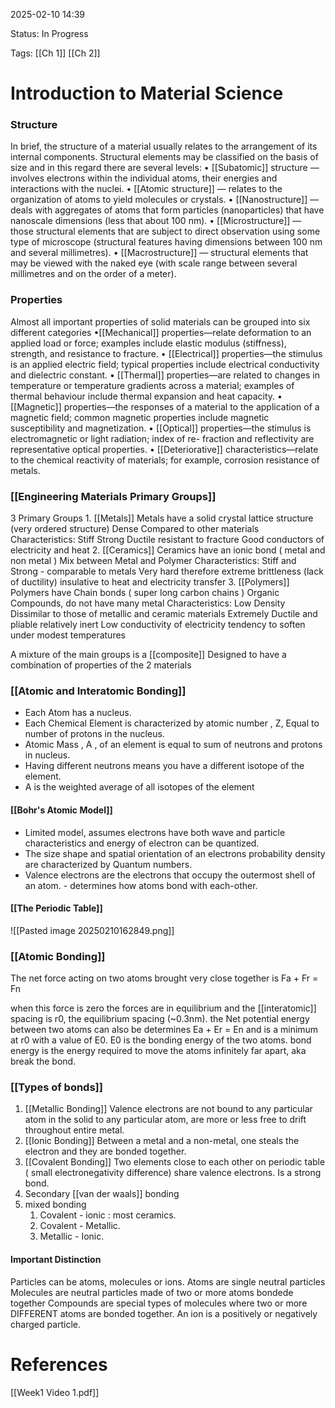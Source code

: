 2025-02-10 14:39

Status: In Progress

Tags: [[Ch 1]] [[Ch 2]]

# Introduction to Material Science

### Structure
In  brief, the structure of a material usually relates to the arrangement of its internal components.
Structural elements may be classified on the basis of size and in this regard there are several levels:
• [[Subatomic]] structure — involves electrons within the individual atoms, their energies and interactions with the nuclei.
• [[Atomic structure]] — relates to the organization of atoms to yield molecules or crystals.
• [[Nanostructure]] — deals with aggregates of atoms that form particles (nanoparticles) that have nanoscale dimensions (less that about 100 nm).
• [[Microstructure]] — those structural elements that are subject to direct observation using some type of microscope (structural features having dimensions between 100 nm and several millimetres).
• [[Macrostructure]] — structural elements that may be viewed with the naked eye (with scale range between several millimetres and on the order of a meter).


### Properties
Almost all important properties of solid materials can be grouped into six different categories
•[[Mechanical]] properties—relate deformation to an applied load or force; examples include elastic modulus (stiffness), strength, and resistance to fracture. 
• [[Electrical]] properties—the stimulus is an applied electric field; typical properties include electrical conductivity and dielectric constant.
• [[Thermal]] properties—are related to changes in temperature or temperature gradients across a material; examples of thermal behaviour include thermal expansion and heat capacity.
• [[Magnetic]] properties—the responses of a material to the application of a magnetic field; common magnetic properties include magnetic susceptibility and magnetization.
• [[Optical]] properties—the stimulus is electromagnetic or light radiation; index of re- fraction and reflectivity are representative optical properties. 
• [[Deteriorative]] characteristics—relate to the chemical reactivity of materials; for example, corrosion resistance of metals.



### [[Engineering Materials Primary Groups]]
3 Primary Groups 
	1. [[Metals]] 
		Metals have a solid crystal lattice structure (very ordered structure)
		Dense Compared to other materials
		Characteristics:
			Stiff
			Strong
			Ductile
			resistant to fracture
			Good conductors of electricity and heat
	2. [[Ceramics]]
		Ceramics have an ionic bond ( metal and non metal )
		Mix between Metal and Polymer
		Characteristics:
			Stiff and Strong - comparable to metals 
			Very hard therefore extreme brittleness (lack of ductility)
			insulative to heat and electricity transfer
	3. [[Polymers]]
		Polymers have Chain bonds ( super long carbon chains )
		Organic Compounds, do not have many metal
		Characteristics:
			Low Density
			Dissimilar to those of metallic and ceramic materials
			Extremely Ductile and pliable
			relatively inert
			Low conductivity of electricity
			tendency to soften under modest temperatures

A mixture of the main groups is a [[composite]]
	Designed to have a combination of properties of the 2 materials


### [[Atomic and Interatomic Bonding]]
- Each Atom has a nucleus.
- Each Chemical Element is characterized by atomic number , Z, Equal to number of protons in the nucleus.
- Atomic Mass , A , of an element is equal to sum of neutrons and protons in nucleus.
- Having different neutrons means you have a different isotope of the element.
- A is the weighted average of all isotopes of the element

#### [[Bohr's Atomic Model]]
- Limited model, assumes electrons have both wave and particle characteristics and energy of electron can be quantized.
- The size shape and spatial orientation of an electrons probability density are characterized by Quantum numbers.
- Valence electrons are the electrons that occupy the outermost shell of an atom. - determines how atoms bond with each-other.

#### [[The Periodic Table]]

![[Pasted image 20250210162849.png]]

### [[Atomic Bonding]]
The net force acting on two atoms brought very close together is Fa + Fr = Fn

when this force is zero the forces are in equilibrium and the [[interatomic]] spacing is r0, the equilibrium spacing (~0.3nm).
the Net potential energy between two atoms can also be determines Ea + Er = En and is a minimum at r0 with a value of E0.
E0 is the bonding energy of the two atoms.
	bond energy is the energy required to move the atoms infinitely far apart, aka break the bond.


### [[Types of bonds]]

1. [[Metallic Bonding]]
	Valence electrons are not bound to any particular atom in the solid to any particular atom, are more or less free to drift throughout entire metal.
2. [[Ionic Bonding]]
	Between a metal and a non-metal, one steals the electron and they are bonded together.
3. [[Covalent Bonding]]
	Two elements close to each other on periodic table ( small electronegativity difference) share valence electrons.
	Is a strong bond.
4. Secondary [[van der waals]] bonding
5. mixed bonding
	1. Covalent - ionic : most ceramics.
	2. Covalent - Metallic.
	3. Metallic - Ionic.

#### Important Distinction
Particles can be atoms, molecules or ions.
Atoms are single neutral particles 
Molecules are neutral particles made of two or more atoms bondede together
Compounds are special types of molecules where two or more DIFFERENT atoms  are bonded together.
An ion is a positively or negatively charged particle.


# References
 
[[Week1 Video 1.pdf]]